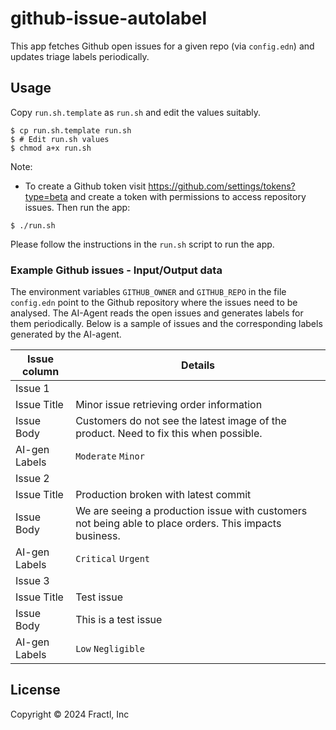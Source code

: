 # github-issue-autolabel

This app fetches Github open issues for a given repo (via `config.edn`) and updates triage labels periodically.

## Usage

Copy `run.sh.template` as `run.sh` and edit the values suitably.

```shell
$ cp run.sh.template run.sh
$ # Edit run.sh values
$ chmod a+x run.sh
```

Note:
- To create a Github token visit https://github.com/settings/tokens?type=beta and create a token with permissions to
  access repository issues.
Then run the app:

```shell
$ ./run.sh
```

Please follow the instructions in the `run.sh` script to run the app.


### Example Github issues - Input/Output data

The environment variables `GITHUB_OWNER` and `GITHUB_REPO` in the file `config.edn` point to the Github repository
where the issues need to be analysed. The AI-Agent reads the open issues and generates labels for them periodically.
Below is a sample of issues and the corresponding labels generated by the AI-agent.

| Issue column  | Details |
|---------------|---------|
| Issue 1                 |
| Issue Title   | Minor issue retrieving order information |
| Issue Body    | Customers do not see the latest image of the product. Need to fix this when possible. |
| AI-gen Labels | `Moderate` `Minor` |
| Issue 2                 |
| Issue Title   | Production broken with latest commit |
| Issue Body    | We are seeing a production issue with customers not being able to place orders. This impacts business. |
| AI-gen Labels | `Critical` `Urgent` |
| Issue 3                 |
| Issue Title   | Test issue |
| Issue Body    | This is a test issue |
| AI-gen Labels | `Low` `Negligible` |


## License

Copyright © 2024 Fractl, Inc

